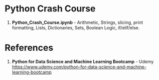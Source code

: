 # Python Crash Course 

1.  **Python_Crash_Course.ipynb** - Arithmetic, Strings, slicing, print formatting, Lists, Dictionaries, Sets, Boolean Logic, if/elif/else.  

#  References
1.  **Python for Data Science and Machine Learning Bootcamp** - Udemy   
	https://www.udemy.com/python-for-data-science-and-machine-learning-bootcamp

